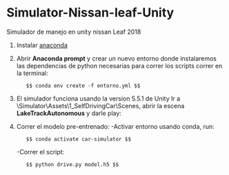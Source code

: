 # Simulator-Nissan-leaf-Unity
Simulador de manejo en unity nissan Leaf 2018

1. Instalar [anaconda](https://anaconda.org)
2. Abrir **Anaconda prompt** y crear un nuevo entorno donde instalaremos las dependencias de python necesarias para correr los scripts
    correr en la terminal:
    
          $$ conda env create -f entorno.yml $$
          
3. El simulador funciona usando la version 5.5.1 de Unity
   Ir a \Simulator\Assets\1_SelfDrivingCar\Scenes, abrir la escena **LakeTrackAutonomous** y darle play:

4. Correr el modelo pre-entrenado:
   -Activar entorno usando conda, run: 
   
          $$ conda activate car-simulator $$
          
   -Correr el script:
   
          $$ python drive.py model.h5 $$
